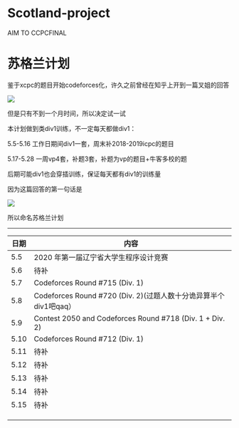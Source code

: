 # Scotland-project
AIM TO CCPCFINAL

# 苏格兰计划

鉴于xcpc的题目开始codeforces化，许久之前曾经在知乎上开到一篇叉姐的回答

![](https://www.hualigs.cn/image/60918357ebb49.jpg)

但是只有不到一个月时间，所以决定试一试

本计划做到类div1训练，不一定每天都做div1：

5.5-5.16 工作日期间div1一套，周末补2018-2019icpc的题目

5.17-5.28 一周vp4套，补题3套，补题为vp的题目+牛客多校的题

后期可能div1也会穿插训练，保证每天都有div1的训练量

因为这篇回答的第一句话是

![](https://www.hualigs.cn/image/6091845e28354.jpg)

所以命名苏格兰计划

---

| 日期 | 内容                                                         |
| ---- | ------------------------------------------------------------ |
| 5.5  | 2020 年第一届辽宁省大学生程序设计竞赛                        |
| 5.6  | 待补                                                         |
| 5.7  | Codeforces Round #715 (Div. 1)                               |
| 5.8  | Codeforces Round #720 (Div. 2)(过题人数十分诡异算半个div1吧qaq） |
| 5.9  | Contest 2050 and Codeforces Round #718 (Div. 1 + Div. 2)     |
| 5.10 | Codeforces Round #712 (Div. 1)                               |
| 5.11 | 待补                                                         |
| 5.12 | 待补                                                         |
| 5.13 | 待补                                                         |
| 5.14 | 待补                                                         |
| 5.15 | 待补                                                         |
|      |                                                              |
|      |                                                              |
|      |                                                              |

